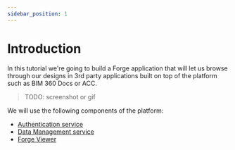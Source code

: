 ```yaml
---
sidebar_position: 1
---
```


# Introduction

In this tutorial we're going to build a Forge application that will let us
browse through our designs in 3rd party applications built on top of the platform
such as BIM 360 Docs or ACC.

> TODO: screenshot or gif

We will use the following components of the platform:

- [Authentication service](https://forge.autodesk.com/en/docs/oauth/v2/developers_guide/overview)
- [Data Management service](https://forge.autodesk.com/en/docs/data/v2/developers_guide/overview)
- [Forge Viewer](https://forge.autodesk.com/en/docs/viewer/v7/developers_guide/overview)
